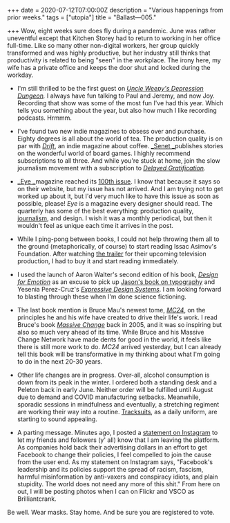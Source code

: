 +++
date = 2020-07-12T07:00:00Z
description = "Various happenings from prior weeks."
tags = ["utopia"]
title = "Ballast—005."

+++
Wow, eight weeks sure does fly during a pandemic. June was rather uneventful except that Kitchen Storey had to return to working in her office full-time. Like so many other non-digital workers, her group quickly transformed and was highly productive, but her industry still thinks that productivity is related to being "seen" in the workplace. The irony here, my wife has a private office and keeps the door shut and locked during the workday.

* I'm still thrilled to be the first guest on [_Uncle Weepy's Depression Dungeon_](https://www.uncleweepy.show/114)_._ I always have fun talking to Paul and Jeremy, and now Joy. Recording that show was some of the most fun I've had this year. Which tells you something about the year, but also how much I like recording podcasts. Hrmmm.


* I've found two new indie magazines to obsess over and purchase. Eighty degrees is all about the world of tea. The production quality is on par with [_Drift_](https://driftmag.com), an indie magazine about coffee. [_Senet _](https://senetmagazine.com)publishes stories on the wonderful world of board games. I highly recommend subscriptions to all three. And while you're stuck at home, join the slow journalism movement with a subscription to [_Delayed Gratification_](https://www.slow-journalism.com).


* [_Eye _](http://www.eyemagazine.com)magazine reached its [100th issue](http://www.eyemagazine.com/magazine/issue-100). I know that because it says so on their website, but my issue has not arrived. And I am trying not to get worked up about it, but I'd very much like to have this issue as soon as possible, please! _Eye_ is a magazine every designer should read. The quarterly has some of the best everything: production quality, [journalism](http://www.eyemagazine.com/blog/post/say-their-names), and design. I wish it was a monthly periodical, but then it wouldn't feel as unique each time it arrives in the post.


* While I ping-pong between books, I could not help throwing them all to the ground (metaphorically, of course) to start reading Issac Asimov's Foundation. After watching [the trailer](https://www.youtube.com/watch?v=xgbPSA94Rqg) for their upcoming television production, I had to buy it and start reading immediately.


* I used the launch of Aaron Walter's second edition of his book, [_Design for Emotion_](https://abookapart.com/products/designing-for-emotion) as an excuse to pick up [Jason's book on typography](https://abookapart.com/products/on-web-typography) and Yesenia Perez-Cruz's [_Expressive Design Systems_](https://abookapart.com/products/designing-for-emotion). I am looking forward to blasting through these when I'm done science fictioning.


* The last book mention is Bruce Mau's newest tome, [_MC24_](https://www.phaidon.com/agenda/design/articles/2020/may/06/why-bruce-maus-new-book-is-exactly-what-we-need-right-now/), on the principles he and his wife have created to drive their life's work. I read Bruce's book [_Massive Change_](https://www.amazon.com/dp/B015QKCD9O) back in 2005, and it was so inspiring but also so much very ahead of its time. While Bruce and his Massive Change Network have made dents for good in the world, it feels like there is still more work to do. _MC24_ arrived yesterday, but I can already tell this book will be transformative in my thinking about what I'm going to do in the next 20-30 years.


* Other life changes are in progress. Over-all, alcohol consumption is down from its peak in the winter. I ordered both a standing desk and a Peleton back in early June. Neither order will be fulfilled until August due to demand and COVID manufacturing setbacks. Meanwhile, sporadic sessions in mindfulness and eventually, a stretching regiment are working their way into a routine. [Tracksuits](https://www.thesocietyofthecrossedkeys.com/products/chas-tenenbaum-track-top-vintage-1), as a daily uniform, are starting to sound appealing.


* A parting message. Minutes ago, I posted a [statement on Instagram](https://twitter.com/Brilliantcrank/status/1282472642964893698) to let my friends and followers (y' all) know that I am leaving the platform. As companies hold back their advertising dollars in an effort to get Facebook to change their policies, I feel compelled to join the cause from the user end. As my statement on Instagram says, "Facebook's leadership and its policies support the spread of racism, fascism, harmful misinformation by anti-vaxers and conspiracy idiots, and plain stupidity. The world does not need any more of this shit." From here on out, I will be posting photos when I can on Flickr and VSCO as Brilliantcrank.

Be well. Wear masks. Stay home. And be sure you are registered to vote.